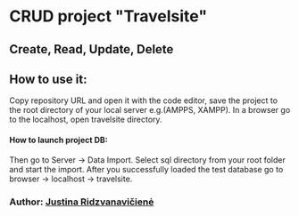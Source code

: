 # CRUD project "Travelsite"
## Create, Read, Update, Delete 

## How to use it:
Copy repository URL and open it with the code editor, save the project to the root directory of your local server e.g.(AMPPS, XAMPP). In a browser go to the localhost, open travelsite directory.
#### How to launch project DB:
Then go to Server -> Data Import. Select sql directory from your root folder and start the import.
After you successfully loaded the test database go to browser -> localhost -> travelsite.

### Author: [Justina Ridzvanavičienė](https://github.com/JustinaRidz)
